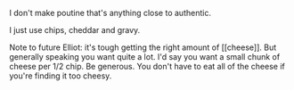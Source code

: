 I don't make poutine that's anything close to authentic.

I just use chips, cheddar and gravy.

Note to future Elliot: it's tough getting the right amount of [[cheese]]. But generally speaking you want quite a lot. I'd say you want a small chunk of cheese per 1/2 chip. Be generous. You don't have to eat all of the cheese if you're finding it too cheesy.
